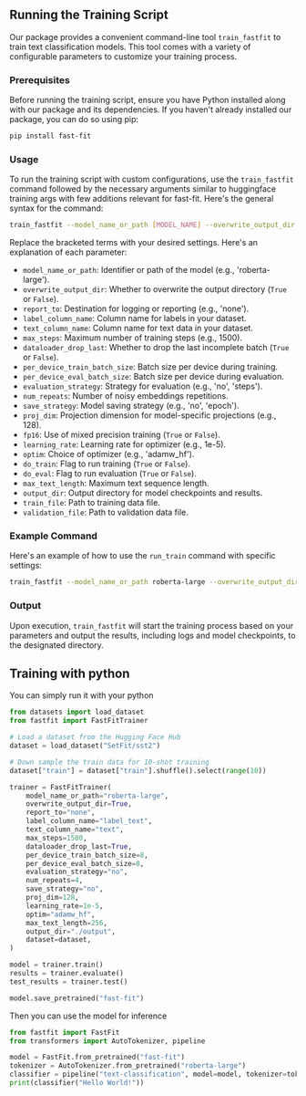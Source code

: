 ## Running the Training Script

Our package provides a convenient command-line tool `train_fastfit` to train text classification models. This tool comes with a variety of configurable parameters to customize your training process.

### Prerequisites

Before running the training script, ensure you have Python installed along with our package and its dependencies. If you haven't already installed our package, you can do so using pip:

```bash
pip install fast-fit
```

### Usage

To run the training script with custom configurations, use the `train_fastfit` command followed by the necessary arguments similar to huggingface training args with few additions relevant for fast-fit. Here's the general syntax for the command:

```bash
train_fastfit --model_name_or_path [MODEL_NAME] --overwrite_output_dir [BOOLEAN] --report_to [REPORT_SETTING] --label_column_name [LABEL_COLUMN_NAME] --text_column_name [TEXT_COLUMN_NAME] --max_steps [MAX_STEPS] --dataloader_drop_last [BOOLEAN] --per_device_train_batch_size [BATCH_SIZE] --per_device_eval_batch_size [BATCH_SIZE] --evaluation_strategy [EVAL_STRATEGY] --num_repeats [NUM_REPEATS] --save_strategy [SAVE_STRATEGY] --proj_dim [PROJECTION_DIMENSION] --fp16 [BOOLEAN] --learning_rate [LEARNING_RATE] --optim [OPTIMIZER] --do_train [BOOLEAN] --do_eval [BOOLEAN] --max_text_length [MAX_TEXT_LENGTH] --output_dir [OUTPUT_DIR] --train_file [TRAIN_FILE] --validation_file [VALIDATION_FILE]
```

Replace the bracketed terms with your desired settings. Here's an explanation of each parameter:

- `model_name_or_path`: Identifier or path of the model (e.g., 'roberta-large').
- `overwrite_output_dir`: Whether to overwrite the output directory (`True` or `False`).
- `report_to`: Destination for logging or reporting (e.g., 'none').
- `label_column_name`: Column name for labels in your dataset.
- `text_column_name`: Column name for text data in your dataset.
- `max_steps`: Maximum number of training steps (e.g., 1500).
- `dataloader_drop_last`: Whether to drop the last incomplete batch (`True` or `False`).
- `per_device_train_batch_size`: Batch size per device during training.
- `per_device_eval_batch_size`: Batch size per device during evaluation.
- `evaluation_strategy`: Strategy for evaluation (e.g., 'no', 'steps').
- `num_repeats`: Number of noisy embeddings repetitions.
- `save_strategy`: Model saving strategy (e.g., 'no', 'epoch').
- `proj_dim`: Projection dimension for model-specific projections (e.g., 128).
- `fp16`: Use of mixed precision training (`True` or `False`).
- `learning_rate`: Learning rate for optimizer (e.g., 1e-5).
- `optim`: Choice of optimizer (e.g., 'adamw_hf').
- `do_train`: Flag to run training (`True` or `False`).
- `do_eval`: Flag to run evaluation (`True` or `False`).
- `max_text_length`: Maximum text sequence length.
- `output_dir`: Output directory for model checkpoints and results.
- `train_file`: Path to training data file.
- `validation_file`: Path to validation data file.

### Example Command

Here's an example of how to use the `run_train` command with specific settings:

```bash
train_fastfit --model_name_or_path roberta-large --overwrite_output_dir True --report_to none --label_column_name label --text_column_name text --max_steps 1500 --dataloader_drop_last True --per_device_train_batch_size 8 --per_device_eval_batch_size 8 --evaluation_strategy no --num_repeats 4 --save_strategy no --proj_dim 128 --learning_rate 1e-5 --optim adamw_hf --do_train True --do_eval True --max_text_length 256 --output_dir ./output --train_file $TRAIN_FILE --validation_file $DEV_FILE
```

### Output

Upon execution, `train_fastfit` will start the training process based on your parameters and output the results, including logs and model checkpoints, to the designated directory.

## Training with python
You can simply run it with your python

```python
from datasets import load_dataset
from fastfit import FastFitTrainer

# Load a dataset from the Hugging Face Hub
dataset = load_dataset("SetFit/sst2")

# Down sample the train data for 10-shot training
dataset["train"] = dataset["train"].shuffle().select(range(10))

trainer = FastFitTrainer(
    model_name_or_path="roberta-large",
    overwrite_output_dir=True,
    report_to="none",
    label_column_name="label_text",
    text_column_name="text",
    max_steps=1500,
    dataloader_drop_last=True,
    per_device_train_batch_size=8,
    per_device_eval_batch_size=8,
    evaluation_strategy="no",
    num_repeats=4,
    save_strategy="no",
    proj_dim=128,
    learning_rate=1e-5,
    optim="adamw_hf",
    max_text_length=256,
    output_dir="./output",
    dataset=dataset,
)

model = trainer.train()
results = trainer.evaluate()
test_results = trainer.test()

model.save_pretrained("fast-fit")
```
Then you can use the model for inference
```python
from fastfit import FastFit
from transformers import AutoTokenizer, pipeline

model = FastFit.from_pretrained("fast-fit")
tokenizer = AutoTokenizer.from_pretrained("roberta-large")
classifier = pipeline("text-classification", model=model, tokenizer=tokenizer)
print(classifier("Hello World!"))
